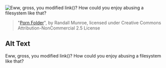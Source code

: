 ![Eww, gross, you modified link()? How could you enjoy abusing a filesystem like that?](https://imgs.xkcd.com/comics/porn_folder.png)
> "[Porn Folder](https://xkcd.com/981/)", by Randall Munroe, licensed under Creative Commons Attribution-NonCommercial 2.5 License

## Alt Text
Eww, gross, you modified link()? How could you enjoy abusing a filesystem like that?
